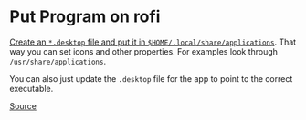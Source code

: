 # Put Program on rofi

[Create an `*.desktop` file and put it in `$HOME/.local/share/applications`](https://github.com/DaveDavenport/rofi/issues/326). That way you can set icons and other properties. For examples look through `/usr/share/applications`. 

You can also just update the `.desktop` file for the app to point to the correct executable.

[Source](https://www.reddit.com/r/unixporn/comments/66dsdu/how_do_i_make_a_program_available_to_rofi/)
